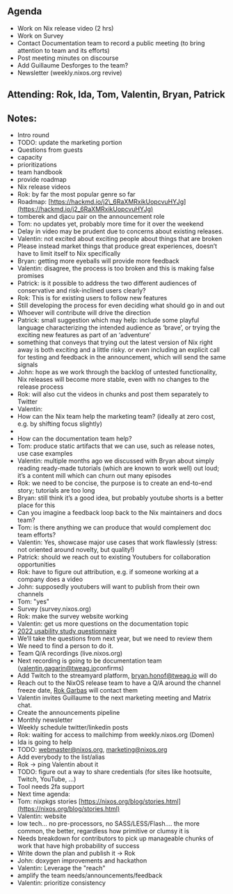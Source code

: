 ## Agenda
* Work on Nix release video (2 hrs)
* Work on Survey
* Contact Documentation team to record a public meeting (to bring attention to team and its efforts)
* Post meeting minutes on discourse
* Add Guillaume Desforges to the team?
* Newsletter (weekly.nixos.org revive)
## Attending: Rok, Ida, Tom, Valentin, Bryan, Patrick
## Notes:
* Intro round
* TODO: update the marketing portion
* Questions from guests
* capacity
* prioritizations
* team handbook
* provide roadmap
* Nix release videos
* Rok: by far the most popular genre so far
* Roadmap: [https://hackmd.io/j2\_6RaXMRxikUopcvuHYJg](https://hackmd.io/j2_6RaXMRxikUopcvuHYJg)
* tomberek and djacu pair on the announcement role
* Tom: no updates yet, probably more time for it over the weekend
* Delay in video may be prudent due to concerns about existing releases.
* Valentin: not excited about exciting people about things that are broken
* Please instead market things that produce great experiences, doesn’t have to limit itself to Nix specifically
* Bryan: getting more eyeballs will provide more feedback
* Valentin: disagree, the process is too broken and this is making false promises
* Patrick: is it possible to address the two different audiences of conservative and risk-inclined users clearly?
* Rok: This is for existing users to follow new features
* Still developing the process for even deciding what should go in and out
* Whoever will contribute will drive the direction
* Patrick: small suggestion which may help: include some playful language characterizing the intended audience as ‘brave’, or trying the exciting new features as part of an ‘adventure’
* something that conveys that trying out the latest version of Nix right away is both exciting and a little risky. or even including an explicit call for testing and feedback in the announcement, which will send the same signals
* John: hope as we work through the backlog of untested functionality, Nix releases will become more stable, even with no changes to the release process
* Rok: will also cut the videos in chunks and post them separately to Twitter
* Valentin:
* How can the Nix team help the marketing team? (ideally at zero cost, e.g. by shifting focus slightly)
*
* How can the documentation team help?
* Tom: produce static artifacts that we can use, such as release notes, use case examples
* Valentin: multiple months ago we discussed with Bryan about simply reading ready-made tutorials (which are known to work well) out loud; it’s a content mill which can churn out many episodes
* Rok: we need to be concise, the purpose is to create an end-to-end story; tutorials are too long
* Bryan: still think it’s a good idea, but probably youtube shorts is a better place for this
* Can you imagine a feedback loop back to the Nix maintainers and docs team?
* Tom: is there anything we can produce that would complement doc team efforts?
* Valentin: Yes, showcase major use cases that work flawlessly (stress: not oriented around novelty, but quality\!)
* Patrick: should we reach out to existing Youtubers for collaboration opportunities
* Rok: have to figure out attribution, e.g. if someone working at a company does a video
* John: supposedly youtubers will want to publish from their own channels
* Tom: "yes"
* Survey (survey.nixos.org)
* Rok: make the survey website working
* Valentin: get us more questions on the documentation topic
* [2022 usability study questionnaire](https://docs.google.com/forms/d/1Ezcl5AheVyKHLkTUX9I6sBWjYReznU_GEzKFyaegPQQ)
* We’ll take the questions from next year, but we need to review them
* We need to find a person to do it.
* Team Q/A recordings (live.nixos.org)
* Next recording is going to be documentation team ([valentin.gagarin@tweag.io](mailto:valentin.gagarin@tweag.io)confirms)
* Add Twitch to the streamyard platform, [bryan.honof@tweag.io](mailto:bryan.honof@tweag.io) will do
* Reach out to the NixOS release team to have a Q/A around the channel freeze date, [Rok Garbas](mailto:rokgarbas@gmail.com) will contact them
* Valentin invites Guillaume to the next marketing meeting and Matrix chat.
* Create the announcements pipeline
* Monthly newsletter
* Weekly schedule twitter/linkedin posts
* Rok: waiting for access to mailchimp from weekly.nixos.org (Domen)
* Ida is going to help
* TODO: [webmaster@nixos.org](mailto:webmaster@nixos.org), [marketing@nixos.org](mailto:marketing@nixos.org)
* Add everybody to the list/alias
* Rok \-\> ping Valentin about it
* TODO: figure out a way to share credentials (for sites like hootsuite, Twitch, YouTube, …)
* Tool needs 2fa support
* Next time agenda:
* Tom: nixpkgs stories [https://nixos.org/blog/stories.html](https://nixos.org/blog/stories.html)
* Valentin: website
* low tech… no pre-processors, no SASS/LESS/Flash…. the more common, the better, regardless how primitive or clumsy it is
* Needs breakdown for contributors to pick up manageable chunks of work that have high probability of success
* Write down the plan and publish it \-\> Rok
* John: doxygen improvements and hackathon
* Valentin: Leverage the "reach"
* amplify the team needs/announcements/feedback
* Valentin: prioritize consistency